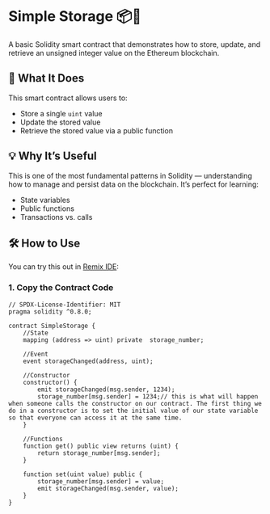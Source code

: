 # Simple Storage 📦🔐

A basic Solidity smart contract that demonstrates how to store, update, and retrieve an unsigned integer value on the Ethereum blockchain.

## 🚀 What It Does

This smart contract allows users to:
- Store a single `uint` value
- Update the stored value
- Retrieve the stored value via a public function

## 💡 Why It’s Useful

This is one of the most fundamental patterns in Solidity — understanding how to manage and persist data on the blockchain. It’s perfect for learning:
- State variables
- Public functions
- Transactions vs. calls

## 🛠️ How to Use

You can try this out in [Remix IDE](https://remix.ethereum.org/):

### 1. Copy the Contract Code

```solidity
// SPDX-License-Identifier: MIT
pragma solidity ^0.8.0;

contract SimpleStorage {
    //State
    mapping (address => uint) private  storage_number;

    //Event
    event storageChanged(address, uint);

    //Constructor
    constructor() {
        emit storageChanged(msg.sender, 1234);
        storage_number[msg.sender] = 1234;// this is what will happen when someone calls the constructor on our contract. The first thing we do in a constructor is to set the initial value of our state variable so that everyone can access it at the same time.
    }

    //Functions
    function get() public view returns (uint) {
        return storage_number[msg.sender];
    }

    function set(uint value) public {
        storage_number[msg.sender] = value;
        emit storageChanged(msg.sender, value);
    }
}

